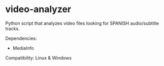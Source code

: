 # video-analyzer

Python script that analyzes video files looking for SPANISH audio/subtitle tracks.

Dependencies:

  * MediaInfo

Compatibility: Linux & Windows
